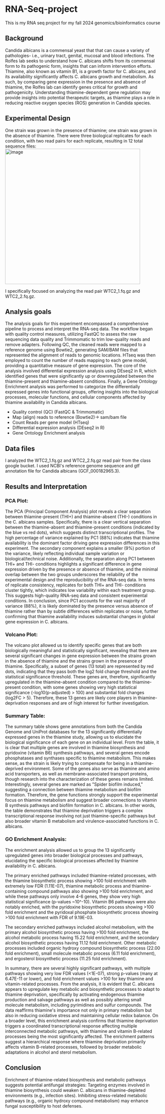 # RNA-Seq-project
This is my RNA seq project for my fall 2024 genomics/bioinformatics course

## Background
Candida albicans is a commensal yeast that that can cause a variety of pathologies- i.e., urinary tract, genital, mucosal and blood infections. The Rolfes lab seeks to understand how C. albicans shifts from its commensal form to its pathogenic form, insights that can inform intervention efforts. Thiamine, also known as vitamin B1, is a growth factor for C. albicans, and its availability significantly affects C. albicans growth and metabolism. As such, by comparing gene expression in the presence and absence of thiamine, the Rolfes lab can identify genes critical for growth and pathogenicity. Understanding thiamine-dependent gene regulation may provide insights into potential therapeutic targets, as thiamine plays a role in reducing reactive oxygen species (ROS) generation in Candida species. 

## Experimental Design
One strain was grown in the presence of thiamine; one strain was grown in the absence of thiamine. There were three biological replicates for each condition, with two read pairs for each replicate, resulting in 12 total sequence files: 
<img width="438" alt="image" src="https://github.com/user-attachments/assets/08aced93-4d6d-46db-ba2c-77d6e75795ac">

I specifically focused on analyzing the read pair WTC2_1.fq.gz and WTC2_2.fq.gz. 

## Analysis goals
The analysis goals for this experiment encompassed a comprehensive pipeline to process and interpret the RNA-seq data. The workflow began with quality control measures, utilizing FastQC to assess the raw sequencing data quality and Trimmomatic to trim low-quality reads and remove adapters. Following QC, the cleaned reads were mapped to a reference genome using Bowtie2, generating SAM/BAM files that represented the alignment of reads to genomic locations. HTseq was then employed to count the number of reads mapping to each gene model, providing a quantitative measure of gene expression. The core of the analysis involved differential expression analysis using DEseq2 in R, which identified genes that were significantly up or downregulated between the thiamine-present and thiamine-absent conditions. Finally, a Gene Ontology Enrichment analysis was performed to categorize the differentially expressed genes into functional groups, offering insights into the biological processes, molecular functions, and cellular components affected by thiamine availability in Candida albicans.

- Quality control (QC)
(FastQC & Trimmomatic)
- Map (align) reads to reference
(Bowtie2)-> sam/bam file
- Count Reads per gene model
(HTseq)
- Differential expression analysis
(DEseq2 in R)
- Gene Ontology Enrichment analysis

## Data files
I analyzed the WTC2_1.fq.gz and WTC2_2.fq.gz read pair from the class google bucket. I used NCBI's reference genome sequence and gtf annotation file for Candida albicans (GCF_000182965.3). 

## Results and Interpretation 

### PCA Plot: 

The PCA (Principal Component Analysis) plot reveals a clear separation between thiamine-present (THI+) and thiamine-absent (THI-) conditions in the C. albicans samples. Specifically, there is a clear vertical separation between the thiamine-absent and thiamine-present conditions (indicated by the blue vs red dots), which suggests distinct transcriptional profiles. The high percentage of variance explained by PC1 (88%) indicates that thiamine availability is the dominant factor driving gene expression differences in this experiment. The secondary component explains a smaller (9%) portion of the variance, likely reflecting individual sample variation or biological/technical noise. Additionally, the separation along PC1 between THI+ and THI- conditions highlights a significant difference in gene expression driven by the presence or absence of thiamine, and the minimal overlap between the two groups underscores the reliability of the experimental design and the reproducibility of the RNA-seq data. In terms of replicate consistency, replicates for both THI+ and THI- conditions cluster tightly, which indicates low variability within each treatment group. This suggests high-quality RNA-seq data and consistent experimental conditions. In conclusion, since PC1 accounts for the vast majority of variance (88%), it is likely dominated by the presence versus absence of thiamine rather than by subtle differences within replicates or noise, further confirming that thiamine availability induces substantial changes in global gene expression in C. albicans. 

### Volcano Plot:

The volcano plot allowed us to identify specific genes that are both biologically meaningful and statistically significant, revealing that there are several significant changes in gene expression between the strains grown in the absence of thiamine and the strains grown in the presence of thiamine. Specifically, a subset of genes (13 total) are represented by red dots, indicating that they pass both the log2 fold change threshold and the statistical significance threshold. These genes are, therefore, significantly upregulated in the thiamine-absent condition compared to the thiamine-present condition, with some genes showing very high statistical significance (-log10(p-adjusted) > 100) and substantial fold changes (log2FC > 5). Therefore, these 13 genes are likely core players in thiamine-deprivation responses and are of high interest for further investigation.

### Summary Table: 

The summary table shows gene annotations from both the Candida Genome and UniProt databases for the 13 significantly differentially expressed genes in the thiamine study, allowing us to elucidate the biological significance of each gene on an individual level. From the table, it is clear that multiple genes are involved in thiamine biosynthesis and pyridoxine (vitamin B6) synthesis pathways, and several genes encode phosphatases and synthases specific to thiamine metabolism. This makes sense, as the strain is likely trying to compensate for being in a thiamine-deprived environment. Some of the genes also serve as thiamine and amino acid transporters, as well as membrane-associated transport proteins, though research into the characterization of these genes remains limited. Interestingly, several genes are marked as "Spider biofilm induced," suggesting a connection between thiamine metabolism and biofilm formation. Therefore, the gene functions strongly support the experimental focus on thiamine metabolism and suggest broader connections to vitamin B synthesis pathways and biofilm formation in C. albicans. In other words, the table demonstrates that thiamine deprivation triggers a complex transcriptional response involving not just thiamine-specific pathways but also broader vitamin B metabolism and virulence-associated functions in C. albicans.

### GO Enrichment Analysis: 

The enrichment analysis allowed us to group the 13 significantly upregulated genes into broader biological processes and pathways, elucidating the specific biological processes affected by thiamine availability in C. albicans. 

The primary enriched pathways included thiamine-related processes, with the thiamine biosynthetic process showing >100 fold enrichment with extremely low FDR (1.11E-07), thiamine metabolic process and thiamine-containing compound pathways also showing >100 fold enrichment, and while these pathways only involve 4-6 genes, they show very high statistical significance (p-values ~10^-10). Vitamin B6 pathways were also notably enriched, with the pyridoxine biosynthetic process showing >100 fold enrichment and the pyridoxal phosphate biosynthetic process showing >100 fold enrichment with FDR of 9.19E-03. 

The secondary enriched pathways included alcohol metabolism, with the primary alcohol biosynthetic process having >100 fold enrichment, the alcohol metabolic process having 15.22 fold enrichment, and the secondary alcohol biosynthetic process having 11.12 fold enrichment. Other metabolic processes included organic hydroxy compound biosynthetic process (22.00 fold enrichment), small molecule metabolic process (6.11 fold enrichment), and ergosterol biosynthetic process (11.25 fold enrichment). 

In summary, there are several highly significant pathways, with multiple pathways showing very low FDR values (<1E-07), strong p-values (many at 6.47E-11 or lower), and fold enrichment values >100 for key thiamine and vitamin-related processes. From the analysis, it is evident that C. albicans appears to upregulate key metabolic and biosynthetic processes to adapt to thiamine deprivation, specifically by activating endogenous thiamine production and salvage pathways as well as possibly altering small molecule metabolism, including pyrimidines and sulfur compounds. The data reaffirms thiamine's importance not only in primary metabolism but also in reducing oxidative stress and maintaining cellular redox balance. On a broader level, this enrichment analysis confirms that thiamine deprivation triggers a coordinated transcriptional response affecting multiple interconnected metabolic pathways, with thiamine and vitamin B-related processes being the most significantly affected. The enrichment patterns suggest a hierarchical response where thiamine deprivation primarily affects vitamin B-related processes, followed by broader metabolic adaptations in alcohol and sterol metabolism.

## Conclusion

Enrichment of thiamine-related biosynthesis and metabolic pathways suggests potential antifungal strategies:
Targeting enzymes involved in thiamine biosynthesis could weaken C. albicans in thiamine-depleted environments (e.g., infection sites).
Inhibiting stress-related metabolic pathways (e.g., organic hydroxy compound metabolism) may enhance fungal susceptibility to host defenses.
